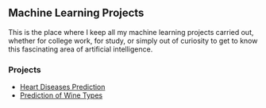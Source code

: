 ## Machine Learning Projects

This is the place where I keep all my machine learning projects carried out, whether for college work, for study, or simply out of curiosity to get to know this fascinating area of artificial intelligence.

### Projects

- [Heart Diseases Prediction](https://github.com/endhel/Machine-Learning-Projects/blob/main/heart_disease_prediction.ipynb)
- [Prediction of Wine Types](https://github.com/endhel/Machine-Learning-Projects/blob/main/wine_prediction.ipynb)

